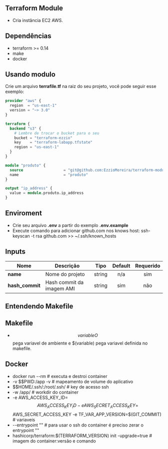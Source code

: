 ## Terraform Module
- Cria instância EC2 AWS.

## Dependências
- terraform >= 0.14
- make
- docker

## Usando modulo
Crie um arquivo **terrafile.tf** na raiz do seu projeto, você pode seguir esse exemplo:
```terraform
provider "aws" {
  region  = "us-east-1"
  version = "~> 3.0"
}

terraform {
  backend "s3" {
    # Lembre de trocar o bucket para o seu
    bucket = "terraform-ezzio"
    key    = "terraform-labapp.tfstate"
    region = "us-east-1"
  }
}

module "produto" {
  source                  = "git@github.com:EzzioMoreira/terraform-module.git?ref=v0.1"
  name                    = "produto"
}

output "ip_address" {
  value = module.produto.ip_address
}
```
## Enviroment
- Crie seu arquivo **.env** a partir do exemplo **.env.example**
- Execute comando para adicionar github.com nos knows host: ssh-keyscan -t rsa github.com >> ~/.ssh/known_hosts

## Inputs

| **Nome** | **Descrição** | **Tipo** | **Default** | **Requerido** |
|------|-------------|:----:|:-----:|:-----:|
| **name** |  Nome do projeto | string | n/a | sim |
| **hash\_commit** | Hash commit da imagem AMI | string | sim | não |

## Entendendo Makefile
## Makefile
- $$variable O $$ pega variavel de ambiente e $(variable) pega variavel definida no makefile.

## Docker
- docker run --rm # executa e destroi container
- -v $$PWD:/app -v # mapeamento de volume do aplicativo
- $$HOME/.ssh/:/root/.ssh/ # key de acesso ssh 
- -w /app/ # workdir do container
- -e AWS_ACCESS_KEY_ID=$$AWS_ACCESS_KEY_ID -e AWS_SECRET_ACCESS_KEY=$$AWS_SECRET_ACCESS_KEY -e TF_VAR_APP_VERSION=$(GIT_COMMIT) # variaveis
- --entrypoint "" # para usar o ssh do container é preciso zerar o entrypoint "" 
- hashicorp/terraform:$(TERRAFORM_VERSION) init -upgrade=true # imagem do container:versão e comando

